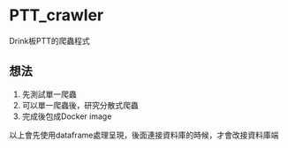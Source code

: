 # PTT_crawler
Drink板PTT的爬蟲程式

## 想法
1. 先測試單一爬蟲
2. 可以單一爬蟲後，研究分散式爬蟲
3. 完成後包成Docker image

以上會先使用dataframe處理呈現，後面連接資料庫的時候，才會改接資料庫端
